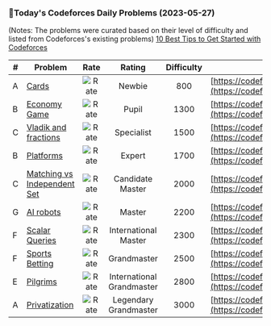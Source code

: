 ### 🌟Today's Codeforces Daily Problems (2023-05-27)
(Notes: The problems were curated based on their level of difficulty and listed from Codeforces's existing problems)
[10 Best Tips to Get Started with Codeforces](https://github.com/ika9810/Codeforces-Daily-Problems/blob/main/10%20Best%20Tips%20to%20Get%20Started%20with%20Codeforces.md)

| # | Problem | Rate| Rating | Difficulty | Contest |
|---| ----- | :--------: | :----------: | :----------: | ---------- |
|A|[Cards](https://codeforces.com/contest/701/problem/A)|![Rate](https://img.shields.io/badge/Newbie-800-lightgrey)|Newbie|800|[https://codeforces.com/contest/701](https://codeforces.com/contest/701)|
|B|[Economy Game](https://codeforces.com/contest/681/problem/B)|![Rate](https://img.shields.io/badge/Pupil-1300-brightgreen)|Pupil|1300|[https://codeforces.com/contest/681](https://codeforces.com/contest/681)|
|C|[Vladik and fractions](https://codeforces.com/contest/743/problem/C)|![Rate](https://img.shields.io/badge/Specialist-1500-9cf)|Specialist|1500|[https://codeforces.com/contest/743](https://codeforces.com/contest/743)|
|B|[Platforms](https://codeforces.com/contest/18/problem/B)|![Rate](https://img.shields.io/badge/Expert-1700-blue)|Expert|1700|[https://codeforces.com/contest/18](https://codeforces.com/contest/18)|
|C|[Matching vs  Independent Set](https://codeforces.com/contest/1198/problem/C)|![Rate](https://img.shields.io/badge/Candidate%20Master-2000-blueviolet)|Candidate Master|2000|[https://codeforces.com/contest/1198](https://codeforces.com/contest/1198)|
|G|[AI robots](https://codeforces.com/contest/1045/problem/G)|![Rate](https://img.shields.io/badge/Master-2200-orange)|Master|2200|[https://codeforces.com/contest/1045](https://codeforces.com/contest/1045)|
|F|[Scalar Queries](https://codeforces.com/contest/1167/problem/F)|![Rate](https://img.shields.io/badge/International%20Master-2300-orange)|International Master|2300|[https://codeforces.com/contest/1167](https://codeforces.com/contest/1167)|
|F|[Sports Betting](https://codeforces.com/contest/1556/problem/F)|![Rate](https://img.shields.io/badge/Grandmaster-2500-red)|Grandmaster|2500|[https://codeforces.com/contest/1556](https://codeforces.com/contest/1556)|
|E|[Pilgrims](https://codeforces.com/contest/348/problem/E)|![Rate](https://img.shields.io/badge/International%20Grandmaster-2800-red)|International Grandmaster|2800|[https://codeforces.com/contest/348](https://codeforces.com/contest/348)|
|A|[Privatization](https://codeforces.com/contest/212/problem/A)|![Rate](https://img.shields.io/badge/Legendary%20Grandmaster-3000-red)|Legendary Grandmaster|3000|[https://codeforces.com/contest/212](https://codeforces.com/contest/212)|
